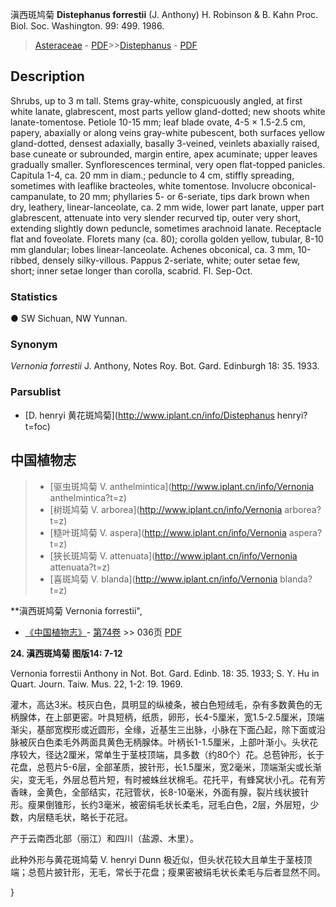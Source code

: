 滇西斑鸠菊 **Distephanus forrestii** (J. Anthony) H. Robinson & B. Kahn Proc. Biol. Soc. Washington. 99: 499. 1986.

> [Asteraceae](http://www.iplant.cn/info/Asteraceae?t=foc) - [PDF](http://www.iplant.cn/foc/pdf/Asteraceae.pdf)>>[Distephanus](http://www.iplant.cn/info/Distephanus?t=foc) - [PDF](http://www.iplant.cn/foc/pdf/Distephanus.pdf)

## Description

Shrubs, up to 3 m tall. Stems gray-white, conspicuously angled, at first white lanate, glabrescent, most parts yellow gland-dotted; new shoots white lanate-tomentose. Petiole 10-15 mm; leaf blade ovate, 4-5 × 1.5-2.5 cm, papery, abaxially or along veins gray-white pubescent, both surfaces yellow gland-dotted, densest adaxially, basally 3-veined, veinlets abaxially raised, base cuneate or subrounded, margin entire, apex acuminate; upper leaves gradually smaller. Synflorescences terminal, very open flat-topped panicles. Capitula 1-4, ca. 20 mm in diam.; peduncle to 4 cm, stiffly spreading, sometimes with leaflike bracteoles, white tomentose. Involucre obconical-campanulate, to 20 mm; phyllaries 5- or 6-seriate, tips dark brown when dry, leathery, linear-lanceolate, ca. 2 mm wide, lower part lanate, upper part glabrescent, attenuate into very slender recurved tip, outer very short, extending slightly down peduncle, sometimes arachnoid lanate. Receptacle flat and foveolate. Florets many (ca. 80); corolla golden yellow, tubular, 8-10 mm glandular; lobes linear-lanceolate. Achenes obconical, ca. 3 mm, 10-ribbed, densely silky-villous. Pappus 2-seriate, white; outer setae few, short; inner setae longer than corolla, scabrid. Fl. Sep-Oct.

### Statistics
● SW Sichuan, NW Yunnan.

### Synonym
*Vernonia forrestii* J. Anthony, Notes Roy. Bot. Gard. Edinburgh 18: 35. 1933.

### Parsublist

* [D.  henryi  黄花斑鸠菊](http://www.iplant.cn/info/Distephanus henryi?t=foc)

## 中国植物志

> * [驱虫斑鸠菊  V.  anthelmintica](http://www.iplant.cn/info/Vernonia anthelmintica?t=z)
> * [树斑鸠菊  V.  arborea](http://www.iplant.cn/info/Vernonia arborea?t=z)
> * [糙叶斑鸠菊  V.  aspera](http://www.iplant.cn/info/Vernonia aspera?t=z)
> * [狭长斑鸠菊  V.  attenuata](http://www.iplant.cn/info/Vernonia attenuata?t=z)
> * [喜斑鸠菊  V.  blanda](http://www.iplant.cn/info/Vernonia blanda?t=z)

**滇西斑鸠菊 Vernonia forrestii",

* [《中国植物志》](http://www.iplant.cn/frps)- [第74卷](http://www.iplant.cn/frps/vol/74) >> 036页 [PDF](http://www.iplant.cn/frps/pdf/74/036a.PDF)

**24. 滇西斑鸠菊 图版14: 7-12**

Vernonia forrestii Anthony in Not. Bot. Gard. Edinb. 18: 35. 1933; S. Y. Hu in Quart. Journ. Taiw. Mus. 22, 1-2: 19. 1969.

灌木，高达3米。枝灰白色，具明显的纵棱条，被白色短绒毛，杂有多数黄色的无柄腺体，在上部更密。叶具短柄，纸质，卵形，长4-5厘米，宽1.5-2.5厘米，顶端渐尖，基部宽楔形或近圆形，全缘，近基生三出脉，小脉在下面凸起，除下面或沿脉被灰白色柔毛外两面具黄色无柄腺体。叶柄长1-1.5厘米，上部叶渐小。头状花序较大，径达2厘米，常单生于茎枝顶端，具多数（约80个）花。总苞钟形，长于花盘，总苞片5-6层，全部革质，披针形，长1.5厘米，宽2毫米，顶端渐尖或长渐尖，变无毛，外层总苞片短，有时被蛛丝状棉毛。花托平，有蜂窝状小孔。花有芳香昧，金黄色，全部结实，花冠管状，长8-10毫米，外面有腺，裂片线状披针形。瘦果倒锥形，长约3毫米，被密绢毛状长柔毛，冠毛白色，2层，外层短，少数，内层糙毛状，略长于花冠。

产于云南西北部（丽江）和四川（盐源、木里）。

此种外形与黄花斑鸠菊 V. henryi Dunn 极近似，但头状花较大且单生于茎枝顶端；总苞片披针形，无毛，常长于花盘；瘦果密被绢毛状长柔毛与后者显然不同。

}